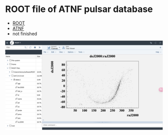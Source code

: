 <!-- ********************************************************************** -->
<!--                                                                        -->
<!--                                                     :::      ::::::::  -->
<!-- README.md                                         :+:      :+:    :+:  -->
<!--                                                 +:+ +:+         +:+    -->
<!-- By: chenxu <6235641+cxwx@users.noreply.githu  +#+  +:+       +#+       -->
<!--                                             +#+#+#+#+#+   +#+          -->
<!-- Created: 2025/04/08 09:03:05 by chenxu           #+#    #+#            -->
<!-- Updated: 2025/04/08 09:05:58 by chenxu          ###   ########.fr      -->
<!--                                                                        -->
<!-- ********************************************************************** -->

# ROOT file of ATNF pulsar database

* [ROOT](https://root.cern.ch/)
* [ATNF](https://www.atnf.csiro.au/research/pulsar/psrcat/)
* not finished

![pic1](./atnf.png)
